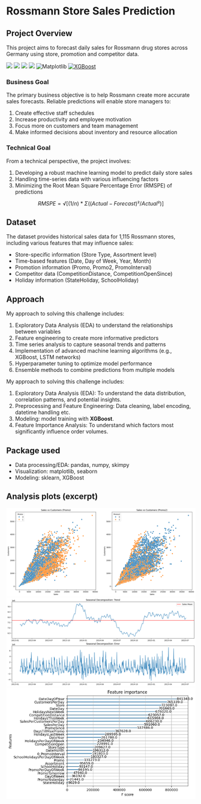 # Rossmann Store Sales Prediction

## Project Overview

This project aims to forecast daily sales for Rossmann drug stores across Germany using store, promotion and competitor data.

[![](https://img.shields.io/badge/Python-FFD43B?style=for-the-badge&logo=python&logoColor=darkgreen)](https://www.python.org) [![](https://img.shields.io/badge/scikit_learn-F7931E?style=for-the-badge&logo=scikit-learn&logoColor=white)](https://scikit-learn.org/stable/) [![](https://img.shields.io/badge/Numpy-777BB4?style=for-the-badge&logo=numpy&logoColor=white)](https://numpy.org) [![](https://img.shields.io/badge/Pandas-2C2D72?style=for-the-badge&logo=pandas&logoColor=white)](https://pandas.pydata.org) ![Matplotlib](https://img.shields.io/badge/Matplotlib-%25dd32.svg?style=for-the-badge&logo=Matplotlib&logoColor=black) [![XGBoost](https://img.shields.io/badge/XGBoost-%66D7D1?style=for-the-badge&logoColor=white)](https://github.com/dmlc/xgboost)


### Business Goal

The primary business objective is to help Rossmann create more accurate sales forecasts. Reliable predictions will enable store managers to:

1. Create effective staff schedules
2. Increase productivity and employee motivation
3. Focus more on customers and team management
4. Make informed decisions about inventory and resource allocation

### Technical Goal

From a technical perspective, the project involves:

1. Developing a robust machine learning model to predict daily store sales
2. Handling time-series data with various influencing factors
3. Minimizing the Root Mean Square Percentage Error (RMSPE) of predictions

$$ RMSPE = √[ (1/n) * Σ((Actual - Forecast)² / Actual²) ] $$

## Dataset

The dataset provides historical sales data for 1,115 Rossmann stores, including various features that may influence sales:

- Store-specific information (Store Type, Assortment level)
- Time-based features (Date, Day of Week, Year, Month)
- Promotion information (Promo, Promo2, PromoInterval)
- Competitor data (CompetitionDistance, CompetitionOpenSince)
- Holiday information (StateHoliday, SchoolHoliday)

## Approach

My approach to solving this challenge includes:

1. Exploratory Data Analysis (EDA) to understand the relationships between variables
2. Feature engineering to create more informative predictors
3. Time series analysis to capture seasonal trends and patterns
4. Implementation of advanced machine learning algorithms (e.g., XGBoost, LSTM networks)
5. Hyperparameter tuning to optimize model performance
6. Ensemble methods to combine predictions from multiple models

My approach to solving this challenge includes:

1. Exploratory Data Analysis (EDA): To understand the data distribution, correlation patterns, and potential insights.
2. Preprocessing and Feature Engineering: Data cleaning, label encoding, datetime handling etc.
3. Modeling: model training with **XGBoost**.
4. Feature Importance Analysis: To understand which factors most significantly influence order volumes.

## Package used
- Data processing/EDA: pandas, numpy, skimpy
- Visualization: matplotlib, seaborn
- Modeling: sklearn, XGBoost

## Analysis plots (excerpt)
![figure-1](figures/rossmans-fig1.png)
![figure-2](figures/rossmans-fig2.png)
![figure-3](figures/rossmans-fig3.png)
